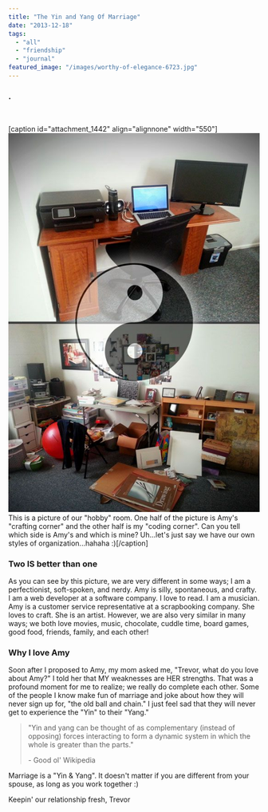 ```yaml
---
title: "The Yin and Yang Of Marriage"
date: "2013-12-18"
tags:
  - "all"
  - "friendship"
  - "journal"
featured_image: "/images/worthy-of-elegance-6723.jpg"
---
```


### .

 

\[caption id="attachment\_1442" align="alignnone" width="550"\][![The Yin & Yang Of Marriage](/images/yin-yang.jpg)](https://freshlymarried.com/wp-content/uploads/2013/12/yin-yang.jpg) This is a picture of our "hobby" room. One half of the picture is Amy's "crafting corner" and the other half is my "coding corner". Can you tell which side is Amy's and which is mine? Uh...let's just say we have our own styles of organization...hahaha :)\[/caption\]

### Two IS better than one

As you can see by this picture, we are very different in some ways; I am a perfectionist, soft-spoken, and nerdy. Amy is silly, spontaneous, and crafty. I am a web developer at a software company. I love to read. I am a musician. Amy is a customer service representative at a scrapbooking company. She loves to craft. She is an artist. However, we are also very similar in many ways; we both love movies, music, chocolate, cuddle time, board games, good food, friends, family, and each other!

### Why I love Amy

Soon after I proposed to Amy, my mom asked me, "Trevor, what do you love about Amy?" I told her that MY weaknesses are HER strengths. That was a profound moment for me to realize; we really do complete each other. Some of the people I know make fun of marriage and joke about how they will never sign up for, "the old ball and chain." I just feel sad that they will never get to experience the "Yin" to their "Yang."

> "Yin and yang can be thought of as complementary (instead of opposing) forces interacting to form a dynamic system in which the whole is greater than the parts."
> 
> \- Good ol' Wikipedia

Marriage is a "Yin & Yang". It doesn't matter if you are different from your spouse, as long as you work together :)

Keepin' our relationship fresh, Trevor
